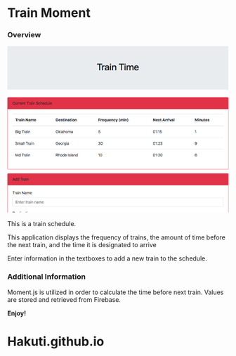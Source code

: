 # Train Moment

### Overview

![alt text](train.png)

This is a train schedule.

This application displays the frequency of trains, the amount of time before the next train, and the time it is designated to arrive

Enter information in the textboxes to add a new train to the schedule.

### Additional Information

Moment.js is utilized in order to calculate the time before next train. 
Values are stored and retrieved from Firebase.

**Enjoy!**

# Hakuti.github.io



